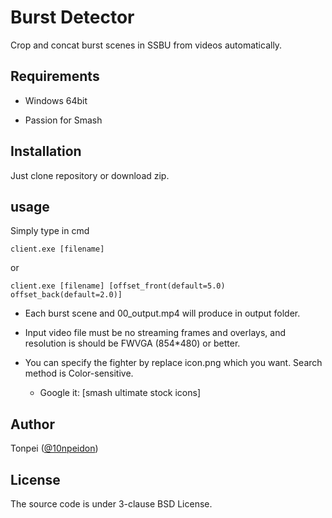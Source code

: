 # Burst Detector

Crop and concat burst scenes in SSBU from videos automatically.

## Requirements

* Windows 64bit

* Passion for Smash

## Installation

Just clone repository or download zip.

## usage

Simply type in cmd

```
client.exe [filename]
```
or
```
client.exe [filename] [offset_front(default=5.0) offset_back(default=2.0)]
```

* Each burst scene and 00_output.mp4 will produce in output folder.

* Input video file must be no streaming frames and overlays, and resolution is should be FWVGA (854*480) or better.

* You can specify the fighter by replace icon.png which you want. Search method is Color-sensitive.

     * Google it: [smash ultimate stock icons]

## Author

Tonpei ([@10npeidon](https://twitter.com/10npeidon))

## License

The source code is under 3-clause BSD License.
